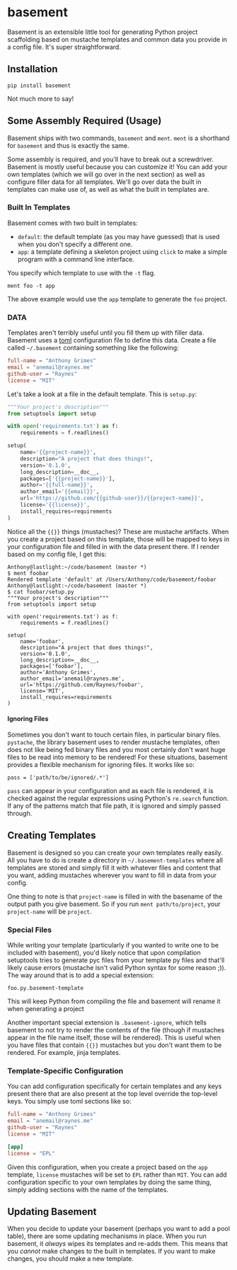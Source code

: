 # basement

Basement is an extensible little tool for generating Python project scaffolding
based on mustache templates and common data you provide in a config file. It's
super straightforward.

## Installation

```
pip install basement
```

Not much more to say!

## Some Assembly Required (Usage)

Basement ships with two commands, `basement` and `ment`. `ment` is a shorthand
for `basement` and thus is exactly the same.

Some assembly is required, and you'll have to break out a screwdriver. Basement
is mostly useful because you can customize it! You can add your own templates
(which we will go over in the next section) as well as configure filler data for
all templates. We'll go over data the built in templates can make use of, as
well as what the built in templates are.

### Built In Templates

Basement comes with two built in templates:

* `default`: the default template (as you may have guessed) that is used when
  you don't specify a different one.
* `app`: a template defining a skeleton project using `click` to make a simple
  program with a command line interface.

You specify which template to use with the `-t` flag.

```
ment foo -t app
```

The above example would use the `app` template to generate the `foo` project.

### DATA

Templates aren't terribly useful until you fill them up with filler
data. Basement uses a [toml](https://github.com/toml-lang/toml) configuration
file to define this data. Create a file called `~/.basement` containing
something like the following:

```toml
full-name = "Anthony Grimes"
email = "anemail@raynes.me"
github-user = "Raynes"
license = "MIT"
```

Let's take a look at a file in the default template. This is `setup.py`:

```python
"""Your project's description"""
from setuptools import setup

with open('requirements.txt') as f:
    requirements = f.readlines()

setup(
    name='{{project-name}}',
    description="A project that does things!",
    version='0.1.0',
    long_description=__doc__,
    packages=['{{project-name}}'],
    author='{{full-name}}',
    author_email='{{email}}',
    url='https://github.com/{{github-user}}/{{project-name}}',
    license='{{license}}',
    install_requires=requirements
)
```

Notice all the `{{}}` things (mustaches)? These are mustache artifacts. When you
create a project based on this template, those will be mapped to keys in your
configuration file and filled in with the data present there. If I render based
on my config file, I get this:

```
Anthony@lastlight:~/code/basement (master *)
$ ment foobar
Rendered template 'default' at /Users/Anthony/code/basement/foobar
Anthony@lastlight:~/code/basement (master *)
$ cat foobar/setup.py
"""Your project's description"""
from setuptools import setup

with open('requirements.txt') as f:
    requirements = f.readlines()

setup(
    name='foobar',
    description="A project that does things!",
    version='0.1.0',
    long_description=__doc__,
    packages=['foobar'],
    author='Anthony Grimes',
    author_email='anemail@raynes.me',
    url='https://github.com/Raynes/foobar',
    license='MIT',
    install_requires=requirements
)
```

#### Ignoring Files

Sometimes you don't want to touch certain files, in particular binary
files. `pystache`, the library basement uses to render mustache templates, often
does not like being fed binary files and you most certainly don't want huge
files to be read into memory to be rendered! For these situations, basement
provides a flexible mechanism for ignoring files. It works like so:

```
pass = ['path/to/be/ignored/.*']
```

`pass` can appear in your configuration and as each file is rendered, it is
checked against the regular expressions using Python's `re.search` function. If
any of the patterns match that file path, it is ignored and simply passed through.

## Creating Templates

Basement is designed so you can create your own templates really easily. All you
have to do is create a directory in `~/.basement-templates` where all templates
are stored and simply fill it with whatever files and content that you want,
adding mustaches wherever you want to fill in data from your config.

One thing to note is that `project-name` is filled in with the basename of the
output path you give basement. So if you run `ment path/to/project`, your
`project-name` will be `project`.

### Special Files

While writing your template (particularly if you wanted to write one to be
included with basement), you'd likely notice that upon compilation setuptools
tries to generate pyc files from your template py files and that'll likely cause
errors (mustache isn't valid Python syntax for some reason ;)). The way around
that is to add a special extension:

```
foo.py.basement-template
```

This will keep Python from compiling the file and basement will rename it when
generating a project

Another important special extension is `.basement-ignore`, which tells basement
to not try to render the contents of the file (though if mustaches appear in the
file name itself, those will be rendered). This is useful when you have files
that contain `{{}}` mustaches but you don't want them to be rendered. For
example, jinja templates.

### Template-Specific Configuration

You can add configuration specifically for certain templates and any keys
present there that are also present at the top level override the top-level
keys. You simply use toml sections like so:

```toml
full-name = "Anthony Grimes"
email = "anemail@raynes.me"
github-user = "Raynes"
license = "MIT"

[app]
license = "EPL"
```

Given this configuration, when you create a project based on the `app` template,
`license` mustaches will be set to `EPL` rather than `MIT`. You can add
configuration specific to your own templates by doing the same thing, simply
adding sections with the name of the templates.

## Updating Basement

When you decide to update your basement (perhaps you want to add a pool table),
there are some updating mechanisms in place. When you run basement, it _always_
wipes its templates and re-adds them. This means that you *cannot* make changes
to the built in templates. If you want to make changes, you should make a new
template. 
